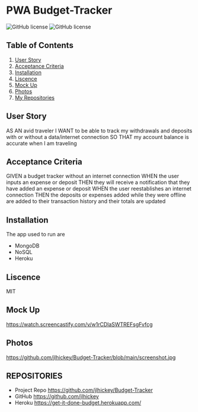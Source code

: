 # PWA Budget-Tracker

![GitHub license](https://img.shields.io/badge/Made%20by-%40jlhickey-orange)
![GitHub license](https://img.shields.io/badge/license-MIT-green.svg)


## Table of Contents
1. [User Story](#UserStory)
2. [Acceptance Criteria](#AcceptanceCriteria)
3. [Installation](#Installation)
5. [Liscence](#Liscence)
6. [Mock Up](#MockUp)
7. [Photos](#Photos)
8. [My Repositories](#MyRepositories)


## User Story

AS AN avid traveler
I WANT to be able to track my withdrawals and deposits with or without a data/internet connection
SO THAT my account balance is accurate when I am traveling 

## Acceptance Criteria

GIVEN a budget tracker without an internet connection
WHEN the user inputs an expense or deposit
THEN they will receive a notification that they have added an expense or deposit
WHEN the user reestablishes an internet connection
THEN the deposits or expenses added while they were offline are added to their transaction history and their totals are updated

## Installation
The app used to run are
*  MongoDB 
*  NoSQL
*  Heroku


## Liscence
MIT


## Mock Up   
https://watch.screencastify.com/v/w1rCDlaSWTREFsgFvfcg
## Photos<br>
 https://github.com/jlhickey/Budget-Tracker/blob/main/screenshot.jpg
  
## REPOSITORIES

- Project Repo https://github.com/jlhickey/Budget-Tracker
- GitHub https://github.com/jlhickey
- Heroku  https://get-it-done-budget.herokuapp.com/ 
